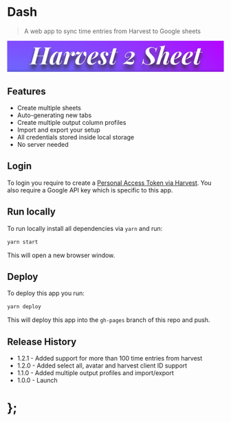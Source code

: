 # Dash

> A web app to sync time entries from Harvest to Google sheets

<p align="center"><img src="https://raw.githubusercontent.com/dominikwilkowski/harvest2sheet/released/app/assets/harvest2sheet.png" alt="Harvest2Sheet logo"></p>

## Features

- Create multiple sheets
- Auto-generating new tabs
- Create multiple output column profiles
- Import and export your setup
- All credentials stored inside local storage
- No server needed

## Login

To login you require to create a [Personal Access Token via Harvest](https://id.getharvest.com/developers).
You also require a Google API key which is specific to this app.

## Run locally

To run locally install all dependencies via `yarn` and run:

```sh
yarn start
```

This will open a new browser window.

## Deploy

To deploy this app you run:

```sh
yarn deploy
```

This will deploy this app into the `gh-pages` branch of this repo and push.

## Release History

- 1.2.1 - Added support for more than 100 time entries from harvest
- 1.2.0 - Added select all, avatar and harvest client ID support
- 1.1.0 - Added multiple output profiles and import/export
- 1.0.0 - Launch

# };
